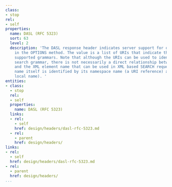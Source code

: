 ```yaml
---
class:
- stop
rel:
- self
properties:
  name: DASL (RFC 5323)
  sort: 63
  level: 2
  description: 'The DASL response header indicates server support for query grammars
    in the OPTIONS method. The value is a list of URIs that indicate the types of
    supported grammars. Note that although the URIs can be used to identify each supported
    search grammar, there is not necessarily a direct relationship between the URI
    and the XML element name that can be used in XML based SEARCH requests (the element
    name itself is identified by its namespace name (a URI reference) and the element''s
    local name). '
entities:
- class:
  - stop
  rel:
  - self
  properties:
    name: DASL (RFC 5323)
  links:
  - rel:
    - self
    href: design/headers/dasl-rfc-5323.md
  - rel:
    - parent
    href: design/headers/
links:
- rel:
  - self
  href: design/headers/dasl-rfc-5323.md
- rel:
  - parent
  href: design/headers/
...
```

